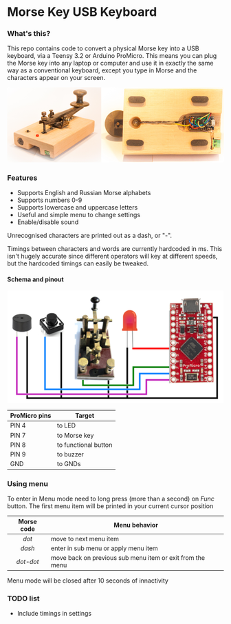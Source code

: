 # Morse Key USB Keyboard

### What's this?

This repo contains code to convert a physical Morse key into a USB keyboard, via a Teensy 3.2 or Arduino ProMicro. This means you can plug the Morse key into any laptop or computer and use it in exactly the same way as a conventional keyboard, except you type in Morse and the characters appear on your screen.

![morse key usb keyboard](https://github.com/save2love/morse/raw/master/morsekey.png "Morse Key USB Keyboard")

### Features

* Supports English and Russian Morse alphabets
* Supports numbers 0-9
* Supports lowercase and uppercase letters
* Useful and simple menu to change settings
* Enable/disable sound

Unrecognised characters are printed out as a dash, or "-".

Timings between characters and words are currently hardcoded in ms. This isn't hugely accurate since different operators will key at different speeds, but the hardcoded timings can easily be tweaked.

#### Schema and pinout

![morse key usb keyboard schema](https://github.com/save2love/morse/raw/master/schema.png "Morse Key USB Keyboard schema")

| ProMicro pins | Target               |
| ------------- |----------------------|
| PIN 4         | to LED               |
| PIN 7         | to Morse key         |
| PIN 8         | to functional button |
| PIN 9         | to buzzer            |
| GND           | to GNDs              |

### Using menu

To enter in Menu mode need to long press (more than a second) on *Func* button. The first menu item will be printed in your current cursor position

| Morse code | Menu behavior                                             |
|:----------:|-----------------------------------------------------------|
| *dot*      | move to next menu item                                    |
| *dash*     | enter in sub menu or apply menu item                      |
| *dot-dot*  | move back on previous sub menu item or exit from the menu |

Menu mode will be closed after 10 seconds of innactivity

### TODO list

* Include timings in settings

